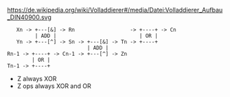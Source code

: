 https://de.wikipedia.org/wiki/Volladdierer#/media/Datei:Volladdierer_Aufbau_DIN40900.svg

```
   Xn -> +---[&] -> Rn                  -> +----+ -> Cn
         | ADD |                           | OR | 
   Yn -> +---[^] -> Sn -> +---[&] -> Tn -> +----+
                          | ADD |
Rn-1 -> +----+ -> Cn-1 -> +---[^] -> Zn
        | OR |   
Tn-1 -> +----+   

```

- Z always XOR
- Z ops always XOR and OR